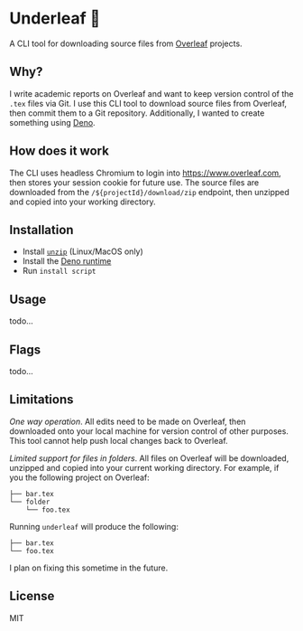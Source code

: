 # Underleaf 🍃

A CLI tool for downloading source files from
[Overleaf](https://www.overleaf.com/) projects.

## Why?

I write academic reports on Overleaf and want to keep version control of the
`.tex` files via Git. I use this CLI tool to download source files from
Overleaf, then commit them to a Git repository. Additionally, I wanted to create
something using [Deno](https://deno.land/).

## How does it work

The CLI uses headless Chromium to login into https://www.overleaf.com, then
stores your session cookie for future use. The source files are downloaded from
the `/${projectId}/download/zip` endpoint, then unzipped and copied into your
working directory.

## Installation

- Install [`unzip`](https://linux.die.net/man/1/unzip) (Linux/MacOS only)
- Install the
  [Deno runtime](https://deno.land/manual/getting_started/installation)
- Run `install script`

## Usage

todo...

## Flags

todo...

## Limitations

_One way operation_. All edits need to be made on Overleaf, then downloaded onto
your local machine for version control of other purposes. This tool cannot help
push local changes back to Overleaf.

_Limited support for files in folders_. All files on Overleaf will be
downloaded, unzipped and copied into your current working directory. For
example, if you the following project on Overleaf:

```
├── bar.tex
└── folder
    └── foo.tex
```

Running `underleaf` will produce the following:

```
├── bar.tex
└── foo.tex
```

I plan on fixing this sometime in the future.

## License

MIT
